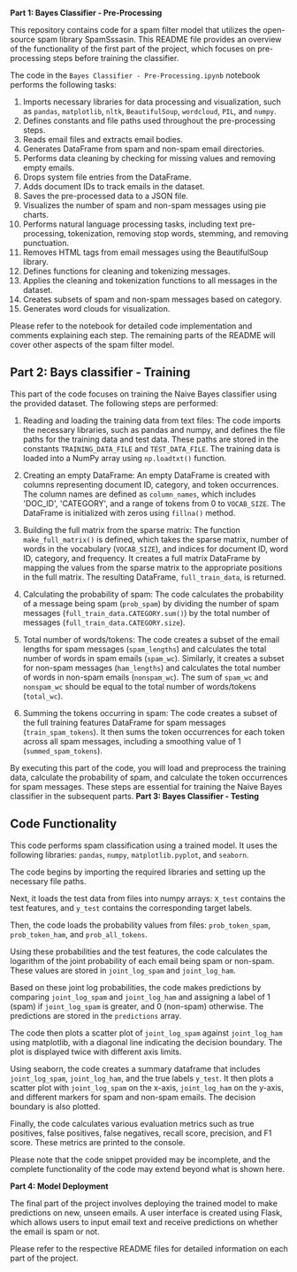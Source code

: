 **Part 1: Bayes Classifier - Pre-Processing**

This repository contains code for a spam filter model that utilizes the open-source spam library SpamSssasin. This README file provides an overview of the functionality of the first part of the project, which focuses on pre-processing steps before training the classifier.

The code in the `Bayes Classifier - Pre-Processing.ipynb` notebook performs the following tasks:

1. Imports necessary libraries for data processing and visualization, such as `pandas`, `matplotlib`, `nltk`, `BeautifulSoup`, `wordcloud`, `PIL`, and `numpy`.
2. Defines constants and file paths used throughout the pre-processing steps.
3. Reads email files and extracts email bodies.
4. Generates DataFrame from spam and non-spam email directories.
5. Performs data cleaning by checking for missing values and removing empty emails.
6. Drops system file entries from the DataFrame.
7. Adds document IDs to track emails in the dataset.
8. Saves the pre-processed data to a JSON file.
9. Visualizes the number of spam and non-spam messages using pie charts.
10. Performs natural language processing tasks, including text pre-processing, tokenization, removing stop words, stemming, and removing punctuation.
11. Removes HTML tags from email messages using the BeautifulSoup library.
12. Defines functions for cleaning and tokenizing messages.
13. Applies the cleaning and tokenization functions to all messages in the dataset.
14. Creates subsets of spam and non-spam messages based on category.
15. Generates word clouds for visualization.

Please refer to the notebook for detailed code implementation and comments explaining each step. The remaining parts of the README will cover other aspects of the spam filter model.

## Part 2: Bays classifier - Training

This part of the code focuses on training the Naive Bayes classifier using the provided dataset. The following steps are performed:

1. Reading and loading the training data from text files: The code imports the necessary libraries, such as pandas and numpy, and defines the file paths for the training data and test data. These paths are stored in the constants `TRAINING_DATA_FILE` and `TEST_DATA_FILE`. The training data is loaded into a NumPy array using `np.loadtxt()` function.

2. Creating an empty DataFrame: An empty DataFrame is created with columns representing document ID, category, and token occurrences. The column names are defined as `column_names`, which includes 'DOC_ID', 'CATEGORY', and a range of tokens from 0 to `VOCAB_SIZE`. The DataFrame is initialized with zeros using `fillna()` method.

3. Building the full matrix from the sparse matrix: The function `make_full_matrix()` is defined, which takes the sparse matrix, number of words in the vocabulary (`VOCAB_SIZE`), and indices for document ID, word ID, category, and frequency. It creates a full matrix DataFrame by mapping the values from the sparse matrix to the appropriate positions in the full matrix. The resulting DataFrame, `full_train_data`, is returned.

4. Calculating the probability of spam: The code calculates the probability of a message being spam (`prob_spam`) by dividing the number of spam messages (`full_train_data.CATEGORY.sum()`) by the total number of messages (`full_train_data.CATEGORY.size`).

5. Total number of words/tokens: The code creates a subset of the email lengths for spam messages (`spam_lengths`) and calculates the total number of words in spam emails (`spam_wc`). Similarly, it creates a subset for non-spam messages (`ham_lengths`) and calculates the total number of words in non-spam emails (`nonspam_wc`). The sum of `spam_wc` and `nonspam_wc` should be equal to the total number of words/tokens (`total_wc`).

6. Summing the tokens occurring in spam: The code creates a subset of the full training features DataFrame for spam messages (`train_spam_tokens`). It then sums the token occurrences for each token across all spam messages, including a smoothing value of 1 (`summed_spam_tokens`).

By executing this part of the code, you will load and preprocess the training data, calculate the probability of spam, and calculate the token occurrences for spam messages. These steps are essential for training the Naive Bayes classifier in the subsequent parts.
**Part 3: Bayes Classifier - Testing**

## Code Functionality

This code performs spam classification using a trained model. It uses the following libraries: `pandas`, `numpy`, `matplotlib.pyplot`, and `seaborn`. 

The code begins by importing the required libraries and setting up the necessary file paths.

Next, it loads the test data from files into numpy arrays: `X_test` contains the test features, and `y_test` contains the corresponding target labels.

Then, the code loads the probability values from files: `prob_token_spam`, `prob_token_ham`, and `prob_all_tokens`.

Using these probabilities and the test features, the code calculates the logarithm of the joint probability of each email being spam or non-spam. These values are stored in `joint_log_spam` and `joint_log_ham`.

Based on these joint log probabilities, the code makes predictions by comparing `joint_log_spam` and `joint_log_ham` and assigning a label of 1 (spam) if `joint_log_spam` is greater, and 0 (non-spam) otherwise. The predictions are stored in the `predictions` array.

The code then plots a scatter plot of `joint_log_spam` against `joint_log_ham` using matplotlib, with a diagonal line indicating the decision boundary. The plot is displayed twice with different axis limits.

Using seaborn, the code creates a summary dataframe that includes `joint_log_spam`, `joint_log_ham`, and the true labels `y_test`. It then plots a scatter plot with `joint_log_spam` on the x-axis, `joint_log_ham` on the y-axis, and different markers for spam and non-spam emails. The decision boundary is also plotted.

Finally, the code calculates various evaluation metrics such as true positives, false positives, false negatives, recall score, precision, and F1 score. These metrics are printed to the console.

Please note that the code snippet provided may be incomplete, and the complete functionality of the code may extend beyond what is shown here.

**Part 4: Model Deployment**

The final part of the project involves deploying the trained model to make predictions on new, unseen emails. A user interface is created using Flask, which allows users to input email text and receive predictions on whether the email is spam or not.

Please refer to the respective README files for detailed information on each part of the project.
